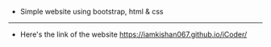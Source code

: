 * Simple website using bootstrap, html & css

---


* Here's the link of the  website                         https://iamkishan067.github.io/iCoder/
